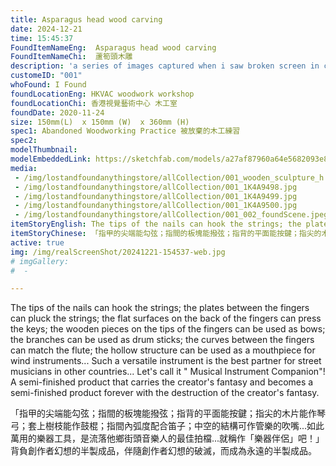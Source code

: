 ```yaml
---
title: Asparagus head wood carving
date: 2024-12-21
time: 15:45:37
FoundItemNameEng:  Asparagus head wood carving
FoundItemNameChi:  蘆筍頭木雕
description: 'a series of images captured when i saw broken screen in city'
customeID: "001"
whoFound: I Found
foundLocationEng: HKVAC woodwork workshop 
foundLocationChi: 香港視覺藝術中心 木工室
foundDate: 2020-11-24
size: 150mm(L)  x 150mm (W)  x 360mm (H)
spec1: Abandoned Woodworking Practice 被放棄的木工練習
spec2: 
modelThumbnail:
modelEmbeddedLink: https://sketchfab.com/models/a27af87960a64e5682093e88b1b116ed/embed
media:
 - /img/lostandfoundanythingstore/allCollection/001_wooden_sculpture_h.png
 - /img/lostandfoundanythingstore/allCollection/001_1K4A9498.jpg 
 - /img/lostandfoundanythingstore/allCollection/001_1K4A9499.jpg 
 - /img/lostandfoundanythingstore/allCollection/001_1K4A9500.jpg
 - /img/lostandfoundanythingstore/allCollection/001_002_foundScene.jpeg
itemStoryEnglish: The tips of the nails can hook the strings; the plates between the fingers can pluck the strings; the flat surfaces on the back of the fingers can press the keys; the wooden pieces on the tips of the fingers can be used as bows; the branches can be used as drum sticks; the curves between the fingers can match the flute; the hollow structure can be used as a mouthpiece for wind instruments... Such a versatile instrument is the best partner for street musicians in other countries... Let's call it " Musical Instrument Companion"! A semi-finished product that carries the creator's fantasy and becomes a semi-finished product forever with the destruction of the creator's fantasy.
itemStoryChinese: 「指甲的尖端能勾弦；指間的板塊能撥弦；指背的平面能按鍵；指尖的木片能作琴弓；套上樹枝能作鼓棍；指間內弧度配合笛子；中空的結構可作管樂的吹嘴...如此萬用的樂器工具，是流落他鄉街頭音樂人的最佳拍檔...就稱作「樂器伴侶」吧！」背負創作者幻想的半製成品，伴隨創作者幻想的破滅，而成為永遠的半製成品。  
active: true
img: /img/realScreenShot/20241221-154537-web.jpg
# imgGallery:
#  - 

---
```

The tips of the nails can hook the strings; the plates between the fingers can pluck the strings; the flat surfaces on the back of the fingers can press the keys; the wooden pieces on the tips of the fingers can be used as bows; the branches can be used as drum sticks; the curves between the fingers can match the flute; the hollow structure can be used as a mouthpiece for wind instruments... Such a versatile instrument is the best partner for street musicians in other countries... Let's call it " Musical Instrument Companion"! A semi-finished product that carries the creator's fantasy and becomes a semi-finished product forever with the destruction of the creator's fantasy.

「指甲的尖端能勾弦；指間的板塊能撥弦；指背的平面能按鍵；指尖的木片能作琴弓；套上樹枝能作鼓棍；指間內弧度配合笛子；中空的結構可作管樂的吹嘴...如此萬用的樂器工具，是流落他鄉街頭音樂人的最佳拍檔...就稱作「樂器伴侶」吧！」背負創作者幻想的半製成品，伴隨創作者幻想的破滅，而成為永遠的半製成品。  